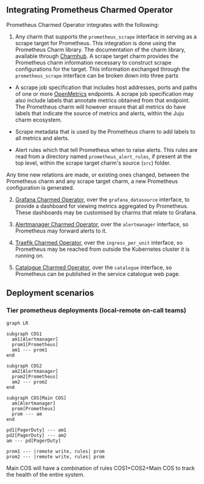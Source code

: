 ## Integrating Prometheus Charmed Operator

Prometheus Charmed Operator integrates with the following:

1. Any charm that supports the `prometheus_scrape` interface in
serving as a scrape target for Prometheus. This integration is done
using the Prometheus Charm library. The documentation of the charm
library, available through
[Charmhub](https://charmhub.io/prometheus-k8s/libraries). A scrape
target charm provides the Prometheus charm information necessary to
construct scrape configurations for the target. This information
exchanged through the `prometheus_scrape` interface can be broken down
into three parts

- A scrape job specification that includes host addresses, ports and
  paths of one or more [OpenMetrics](https://openmetrics.io/)
  endpoints.  A scrape job specification may also include labels that
  annotate metrics obtained from that endpoint. The Prometheus charm
  will however ensure that all metrics do have labels that indicate
  the source of metrics and alerts, within the Juju charm ecosystem.

- Scrape metadata that is used by the Prometheus charm to add labels
  to all metrics and alerts.

- Alert rules which that tell Prometheus when to raise alerts. This
  rules are read from a directory named `prometheus_alert_rules`, if
  present at the top level, within the scrape target charm's source
  (`src`) folder.

Any time new relations are made, or existing ones changed, between the
Prometheus charm and any scrape target charm, a new Prometheus
configuration is generated.

2. [Grafana Charmed Operator](https://charmhub.io/grafana-k8s), over the `grafana_datasource` interface, to provide a dashboard for viewing metrics aggregated by Prometheus. These dashboards may be customised by charms that relate to Grafana.

3. [Alertmanager Charmed Operator](https://charmhub.io/alertmanager-k8s), over the `alertmanager` interface, so Prometheus may forward alerts to it.

4. [Traefik Charmed Operator](https://charmhub.io/traefik-k8s), over the `ingress_per_unit` interface, so Prometheus may be reached from outside the Kubernetes cluster it is running on.

5. [Catalogue Charmed Operator](https://charmhub.io/catalogue-k8s), over the `catalogue` interface, so Prometheus can be published in the service catalogue web page.

## Deployment scenarios

### Tier prometheus deployments (local-remote on-call teams)

```mermaid
graph LR

subgraph COS1
  am1[Alertmanager]
  prom1[Prometheus]
  am1 --- prom1
end

subgraph COS2
  am2[Alertmanager]
  prom2[Prometheus]
  am2 --- prom2
end

subgraph COS[Main COS]
  am[Alertmanager]
  prom[Prometheus]
  prom --- am
end

pd1[PagerDuty] --- am1
pd2[PagerDuty] --- am2
am --- pd[PagerDuty]

prom1 --- |remote write, rules| prom
prom2 --- |remote write, rules| prom
```

Main COS will have a combination of rules COS1+COS2+Main COS to track the health of the entire system.
